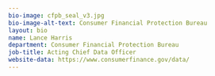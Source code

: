 ```yaml
---
bio-image: cfpb_seal_v3.jpg
bio-image-alt-text: Consumer Financial Protection Bureau
layout: bio
name: Lance Harris
department: Consumer Financial Protection Bureau
job-title: Acting Chief Data Officer
website-data: https://www.consumerfinance.gov/data/
---
```

